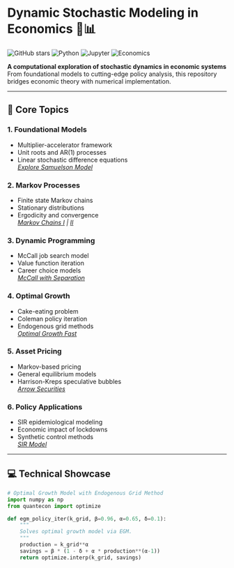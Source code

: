 # Dynamic Stochastic Modeling in Economics 🌌📊

![GitHub stars](https://img.shields.io/github/stars/jadenfix/repo?style=social)
![Python](https://img.shields.io/badge/Python-3.8%2B-blue?logo=python)
![Jupyter](https://img.shields.io/badge/Jupyter-Notebook-orange?logo=jupyter)
![Economics](https://img.shields.io/badge/Economics-Macro%2FQuant-8A2BE2)

**A computational exploration of stochastic dynamics in economic systems**  
From foundational models to cutting-edge policy analysis, this repository bridges economic theory with numerical implementation.

---

## 🧠 Core Topics

### 1. **Foundational Models**
- Multiplier-accelerator framework
- Unit roots and AR(1) processes
- Linear stochastic difference equations  
*[Explore Samuelson Model](https://python.quantecon.org/samuelson.html)*

### 2. **Markov Processes**
- Finite state Markov chains
- Stationary distributions
- Ergodicity and convergence  
*[Markov Chains I](https://intro.quantecon.org/markov_chains_I.html) | [II](https://intro.quantecon.org/markov_chains_II.html)*

### 3. **Dynamic Programming**
- McCall job search model
- Value function iteration
- Career choice models  
*[McCall with Separation](https://python.quantecon.org/mccall_model_with_separation.html)*

### 4. **Optimal Growth**
- Cake-eating problem
- Coleman policy iteration
- Endogenous grid methods  
*[Optimal Growth Fast](https://python.quantecon.org/optgrowth_fast.html)*

### 5. **Asset Pricing**
- Markov-based pricing
- General equilibrium models
- Harrison-Kreps speculative bubbles  
*[Arrow Securities](https://python.quantecon.org/ge_arrow.html)*

### 6. **Policy Applications**
- SIR epidemiological modeling
- Economic impact of lockdowns
- Synthetic control methods  
*[SIR Model](https://python.quantecon.org/sir_model.html)*

---

## 💻 Technical Showcase

```python
# Optimal Growth Model with Endogenous Grid Method
import numpy as np
from quantecon import optimize

def egm_policy_iter(k_grid, β=0.96, α=0.65, δ=0.1):
    """
    Solves optimal growth model via EGM.
    """
    production = k_grid**α
    savings = β * (1 - δ + α * production**(α-1))
    return optimize.interp(k_grid, savings)
```
